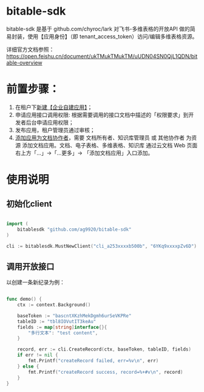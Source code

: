 # bitable-sdk

bitable-sdk 是基于 github.com/chyroc/lark 对飞书-多维表格的开放API 做的简易封装，使用【应用身份】（即 tenant_access_token）访问/编辑多维表格资源。

详细官方文档参照：https://open.feishu.cn/document/ukTMukTMukTM/uUDN04SN0QjL1QDN/bitable-overview

# 前置步骤：
1. 在租户下[新建【企业自建应用】](https://open.feishu.cn/document/home/introduction-to-custom-app-development/self-built-application-development-process)；
2. 申请应用接口调用权限: 根据需要调用的接口文档中描述的「权限要求」到开发者后台申请应用权限；
3. 发布应用，租户管理员通过审核；
4. [添加应用为文档协作者](https://open.feishu.cn/document/ukTMukTMukTM/uczNzUjL3czM14yN3MTN#2431c595)，需要 文档所有者、知识库管理员 或 其他协作者 为资源 添加文档应用。文档、电子表格、多维表格、知识库 通过云文档 Web 页面右上方「...」->「...更多」-> 「添加文档应用」入口添加。


# 使用说明

## 初始化client
```go

import (
    bitablesdk "github.com/ag9920/bitable-sdk"
)

cli := bitablesdk.MustNewClient("cli_a253xxxxb500b", "6YKq9xxxxpZv6D")

```

## 调用开放接口

以创建一条新纪录为例：

```go

func demo() {
    ctx := context.Background()

    baseToken := "bascntXKzhMekDgmh6urSeVKPRe"
    tableID := "tbl8IOVutIT3keAu"
    fields := map[string]interface{}{
        "多行文本": "test content",
    }

    record, err := cli.CreateRecord(ctx, baseToken, tableID, fields)
    if err != nil {
        fmt.Printf("createRecord failed, err=%v\n", err)
    } else {
        fmt.Printf("createRecord success, record=%+#v\n", record)
    }
}

```